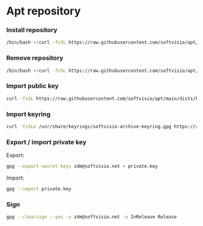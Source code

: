# Apt repository

### Install repository

```sh
/bin/bash <(curl -fsSL https://raw.githubusercontent.com/softvisio/apt/main/setup.sh) install
```

### Remove repository

```sh
/bin/bash <(curl -fsSL https://raw.githubusercontent.com/softvisio/apt/main/setup.sh) remove
```

### Import public key

```sh
curl -fsSL https://raw.githubusercontent.com/softvisio/apt/main/dists/key.gpg | gpg --dearmor -o /usr/share/keyrings/softvisio-archive-keyring.gpg
```

### Import keyring

```sh
curl -fsSLo /usr/share/keyrings/softvisio-archive-keyring.gpg https://raw.githubusercontent.com/softvisio/apt/main/dists/keyring.gpg
```

### Export / import private key

Export:

```sh
gpg --export-secret-keys zdm@softvisio.net > private.key
```

Import:

```sh
gpg --import private.key
```

### Sign

```sh
gpg --clearsign --yes -u zdm@softvisio.net -o InRelease Release
```
